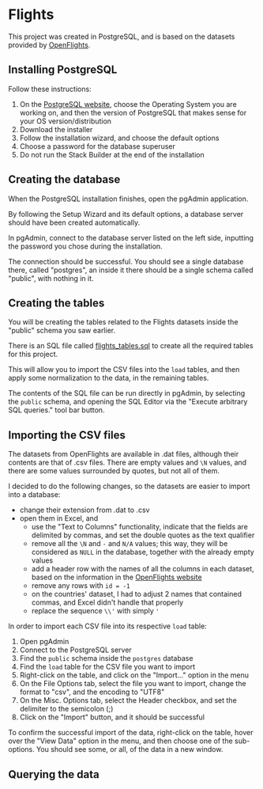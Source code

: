 # Flights

This project was created in PostgreSQL, and is based on the datasets provided by [OpenFlights](https://openflights.org/data).

## Installing PostgreSQL

Follow these instructions:
1. On the [PostgreSQL website](https://www.postgresql.org/download/), choose the Operating System you are working on, and then the version of PostgreSQL that makes sense for your OS version/distribution
2. Download the installer
3. Follow the installation wizard, and choose the default options
4. Choose a password for the database superuser
5. Do not run the Stack Builder at the end of the installation  

## Creating the database

When the PostgreSQL installation finishes, open the pgAdmin application.

By following the Setup Wizard and its default options, a database server should have been created automatically.

In pgAdmin, connect to the database server listed on the left side, inputting the password you chose during the installation.

The connection should be successful. You should see a single database there, called "postgres", an inside it there should be a single schema called "public", with nothing in it.

## Creating the tables

You will be creating the tables related to the Flights datasets inside the "public" schema you saw earlier.

There is an SQL file called [flights_tables.sql](./flights_tables.sql) to create all the required tables for this project.

This will allow you to import the CSV files into the `load` tables, and then apply some normalization to the data, in the remaining tables.

The contents of the SQL file can be run directly in pgAdmin, by selecting the `public` schema, and opening the SQL Editor via the "Execute arbitrary SQL queries." tool bar button.

## Importing the CSV files

The datasets from OpenFlights are available in .dat files, although their contents are that of .csv files. There are empty values and `\N` values, and there are some values surrounded by quotes, but not all of them.

I decided to do the following changes, so the datasets are easier to import into a database:
- change their extension from .dat to .csv
- open them in Excel, and
  - use the "Text to Columns" functionality, indicate that the fields are delimited by commas, and set the double quotes as the text qualifier
  - remove all the `\N` and `-` and `N/A` values; this way, they will be considered as `NULL` in the database, together with the already empty values
  - add a header row with the names of all the columns in each dataset, based on the information in the [OpenFlights website](https://openflights.org/data)
  - remove any rows with `id = -1`
  - on the countries' dataset, I had to adjust 2 names that contained commas, and Excel didn't handle that properly
  - replace the sequence `\\'` with simply `'`

In order to import each CSV file into its respective `load` table:
1. Open pgAdmin
2. Connect to the PostgreSQL server
3. Find the `public` schema inside the `postgres` database
4. Find the `load` table for the CSV file you want to import
5. Right-click on the table, and click on the "Import..." option in the menu
6. On the File Options tab, select the file you want to import, change the format to "csv", and the encoding to "UTF8"
7. On the Misc. Options tab, select the Header checkbox, and set the delimiter to the semicolon (;)
8. Click on the "Import" button, and it should be successful

To confirm the successful import of the data, right-click on the table, hover over the "View Data" option in the menu, and then choose one of the sub-options. You should see some, or all, of the data in a new window.

## Querying the data
